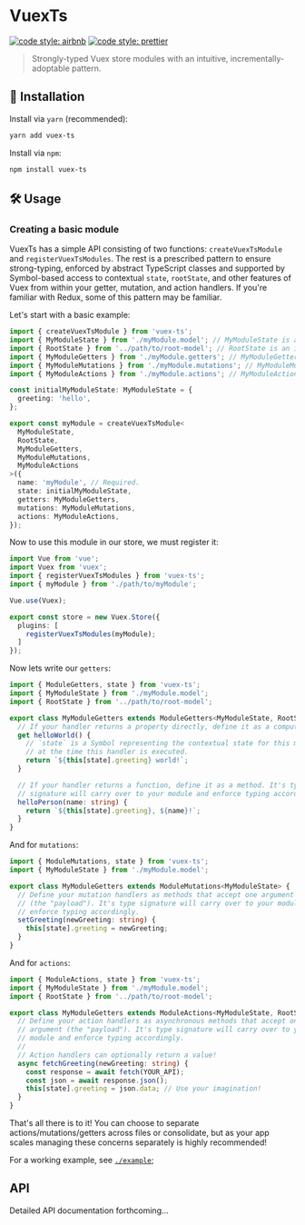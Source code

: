 # VuexTs

[![code style: airbnb](https://img.shields.io/badge/code%20style-airbnb-blue.svg?style=flat)](https://github.com/airbnb/javascript)
[![code style: prettier](https://img.shields.io/badge/code_style-prettier-ff69b4.svg?style=flat)](https://github.com/prettier/prettier)

> Strongly-typed Vuex store modules with an intuitive, incrementally-adoptable pattern.

## 🔗 Installation

Install via `yarn` (recommended):

```sh
yarn add vuex-ts
```

Install via `npm`:

```sh
npm install vuex-ts
```

## 🛠️ Usage

### Creating a basic module

VuexTs has a simple API consisting of two functions: `createVuexTsModule` and `registerVuexTsModules`. The rest is a prescribed pattern to ensure strong-typing, enforced by abstract TypeScript classes and supported by Symbol-based access to contextual `state`, `rootState`, and other features of Vuex from within your getter, mutation, and action handlers. If you're familiar with Redux, some of this pattern may be familiar.

Let's start with a basic example:

```ts
import { createVuexTsModule } from 'vuex-ts';
import { MyModuleState } from './myModule.model'; // MyModuleState is an interface describing the shape of this Vuex module.
import { RootState } from '../path/to/root-model'; // RootState is an interface describing the shape of your Vuex store.
import { MyModuleGetters } from './myModule.getters'; // MyModuleGetters is a class describing the getter handlers of this Vuex module.
import { MyModuleMutations } from './myModule.mutations'; // MyModuleMutations is a class describing the mutation handlers of this Vuex module.
import { MyModuleActions } from './myModule.actions'; // MyModuleActions is a class describing the action handlers of this Vuex module.

const initialMyModuleState: MyModuleState = {
  greeting: 'hello',
};

export const myModule = createVuexTsModule<
  MyModuleState,
  RootState,
  MyModuleGetters,
  MyModuleMutations,
  MyModuleActions
>({
  name: 'myModule', // Required.
  state: initialMyModuleState,
  getters: MyModuleGetters,
  mutations: MyModuleMutations,
  actions: MyModuleActions,
});
```

Now to use this module in our store, we must register it:

```ts
import Vue from 'vue';
import Vuex from 'vuex';
import { registerVuexTsModules } from 'vuex-ts';
import { myModule } from './path/to/myModule';

Vue.use(Vuex);

export const store = new Vuex.Store({
  plugins: [
    registerVuexTsModules(myModule);
  ]
});
```

Now lets write our `getters`:

```ts
import { ModuleGetters, state } from 'vuex-ts';
import { MyModuleState } from './myModule.model';
import { RootState } from '../path/to/root-model';

export class MyModuleGetters extends ModuleGetters<MyModuleState, RootState> {
  // If your handler returns a property directly, define it as a computed getter.
  get helloWorld() {
    // `state` is a Symbol representing the contextual state for this module
    // at the time this handler is executed.
    return `${this[state].greeting} world!`;
  }

  // If your handler returns a function, define it as a method. It's type
  // signature will carry over to your module and enforce typing accordingly.
  helloPerson(name: string) {
    return `${this[state].greeting}, ${name}!`;
  }
}
```

And for `mutations`:

```ts
import { ModuleMutations, state } from 'vuex-ts';
import { MyModuleState } from './myModule.model';

export class MyModuleGetters extends ModuleMutations<MyModuleState> {
  // Define your mutation handlers as methods that accept one argument
  // (the "payload"). It's type signature will carry over to your module and
  // enforce typing accordingly.
  setGreeting(newGreeting: string) {
    this[state].greeting = newGreeting;
  }
}
```

And for `actions`:

```ts
import { ModuleActions, state } from 'vuex-ts';
import { MyModuleState } from './myModule.model';
import { RootState } from '../path/to/root-model';

export class MyModuleGetters extends ModuleActions<MyModuleState, RootState> {
  // Define your action handlers as asynchronous methods that accept one
  // argument (the "payload"). It's type signature will carry over to your
  // module and enforce typing accordingly.
  //
  // Action handlers can optionally return a value!
  async fetchGreeting(newGreeting: string) {
    const response = await fetch(YOUR_API);
    const json = await response.json();
    this[state].greeting = json.data; // Use your imagination!
  }
}
```

That's all there is to it! You can choose to separate actions/mutations/getters across files or consolidate, but as your app scales managing these concerns separately is highly recommended!

For a working example, see [`./example`](./example);

## API

Detailed API documentation forthcoming...
